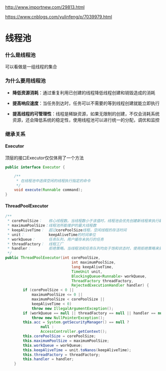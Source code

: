 http://www.importnew.com/29813.html

https://www.cnblogs.com/yulinfeng/p/7039979.html

# 线程池
### 什么是线程池
可以看做是一组线程的集合

### 为什么要用线程池
- **降低资源消耗**：通过重复利用已创建的线程降低线程创建和销毁造成的消耗

- **提高响应速度**：当任务到达时，任务可以不需要的等到线程创建就能立即执行

- **提高线程的可管理性**：线程是稀缺资源，如果无限制的创建，不仅会消耗系统资源，还会降低系统的稳定性，使用线程池可以进行统一的分配，调优和监控
	

### 继承关系

#### Executor
顶层的接口Executor仅仅体用了一个方法
```java
public interface Executor {

    /**
     * 在线程池中选择空闲的线程执行指定的命令
     */
    void execute(Runnable command);
}
```

#### ThreadPoolExecutor
```java
/**
 * corePoolSize：   核心线程数。当线程数小于该值时，线程池会优先创建新线程来执行新任务
 * maximumPoolSize：线程池所能维护的最大线程数
 * keepAliveTime：  超过corePoolSize线程，空闲线程的存活时间
 * unit：           keepAliveTime的时间单位
 * workQueue：      任务队列，用户缓存未执行的任务
 * threadFactory：  线程工厂
 * handler：        拒绝策略。当线程池和任务队列均处于饱和状态时，使用拒绝策略来处理新任务，默认是AbortPolicy，直接抛出异常
 */
public ThreadPoolExecutor(int corePoolSize,
                              int maximumPoolSize,
                              long keepAliveTime,
                              TimeUnit unit,
                              BlockingQueue<Runnable> workQueue,
                              ThreadFactory threadFactory,
                              RejectedExecutionHandler handler) {
        if (corePoolSize < 0 ||
            maximumPoolSize <= 0 ||
            maximumPoolSize < corePoolSize ||
            keepAliveTime < 0)
            throw new IllegalArgumentException();
        if (workQueue == null || threadFactory == null || handler == null)
            throw new NullPointerException();
        this.acc = System.getSecurityManager() == null ?
                null :
                AccessController.getContext();
        this.corePoolSize = corePoolSize;
        this.maximumPoolSize = maximumPoolSize;
        this.workQueue = workQueue;
        this.keepAliveTime = unit.toNanos(keepAliveTime);
        this.threadFactory = threadFactory;
        this.handler = handler;
    }
```
